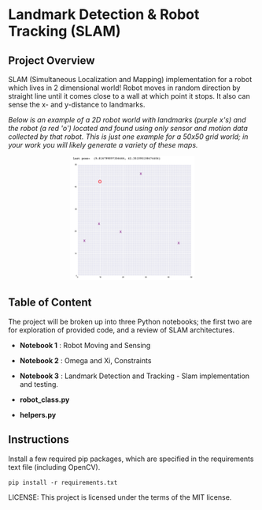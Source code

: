 # Landmark Detection & Robot Tracking (SLAM)

## Project Overview

SLAM (Simultaneous Localization and Mapping) implementation for a robot which lives in 2 dimensional world!  Robot moves in random direction by straight line until it comes close to a wall at which point it stops. It also can sense the x- and y-distance to landmarks.

*Below is an example of a 2D robot world with landmarks (purple x's) and the robot (a red 'o') located and found using *only* sensor and motion data collected by that robot. This is just one example for a 50x50 grid world; in your work you will likely generate a variety of these maps.*

<p align="center">
  <img src="./images/robot_world.png" width=50% height=50% />
</p>

## Table of Content
The project will be broken up into three Python notebooks; the first two are for exploration of provided code, and a review of SLAM architectures.

- __Notebook 1__ : Robot Moving and Sensing

- __Notebook 2__ : Omega and Xi, Constraints 

- __Notebook 3__ : Landmark Detection and Tracking - Slam implementation and testing. 

- __robot_class.py__
- __helpers.py__


## Instructions

Install a few required pip packages, which are specified in the requirements text file (including OpenCV).
```
pip install -r requirements.txt
```


LICENSE: This project is licensed under the terms of the MIT license.
